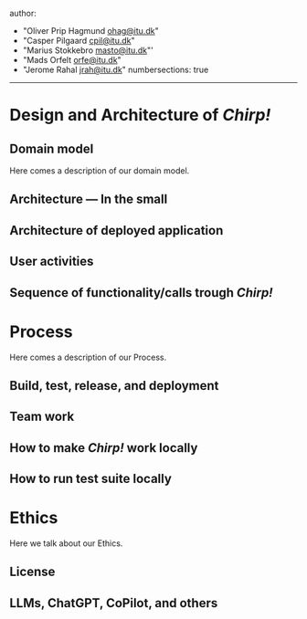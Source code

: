 author:
- "Oliver Prip Hagmund <ohag@itu.dk>"
- "Casper Pilgaard <cpil@itu.dk>"
- "Marius Stokkebro <masto@itu.dk>"'
- "Mads Orfelt <orfe@itu.dk>"
- "Jerome Rahal <jrah@itu.dk>"
numbersections: true
---

# Design and Architecture of _Chirp!_

## Domain model

Here comes a description of our domain model.

## Architecture — In the small

## Architecture of deployed application

## User activities

## Sequence of functionality/calls trough _Chirp!_

# Process

Here comes a description of our Process. 

## Build, test, release, and deployment

## Team work

## How to make _Chirp!_ work locally

## How to run test suite locally

# Ethics

Here we talk about our Ethics. 

## License

## LLMs, ChatGPT, CoPilot, and others